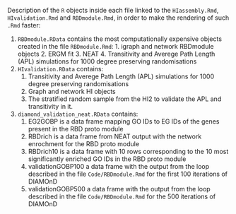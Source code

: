 Description of the `R` objects inside each file linked to the `HIassembly.Rmd`, `HIvalidation.Rmd` and `RBDmodule.Rmd`, in order to make the rendering of such `.Rmd` faster:

1. `RBDmodule.RData` contains the most computationally expensive objects created in the file `RBDmodule.Rmd`:
    	1. igraph and network RBDmodule objects
	2. ERGM fit
	3. NEAT
	4. Transitivity and Averege Path Length (APL) simulations for 1000 degree preserving randomisations
2. `HIvalidation.RData` contains:
	1. Transitivity and Averege Path Length (APL) simulations for 1000 degree preserving randomisations
	2. Graph and network HI objects
	3. The stratified random sample from the HI2 to validate the APL and transitivity in it.
3. `diamond_validation_neat.RData` contains:
    1. EG2GOBP is a data frame mapping GO IDs to EG IDs of the genes present in the RBD proto module
    2. RBDrich is a data frame from NEAT output with the network enrochment for the RBD proto module
    3. RBDrich10 is a data frame with 10 rows corresponding to the 10 most significantly enriched GO IDs in the RBD proto module
    4. validationGOBP100 a data frame with the output from the loop described in the file `Code/RBDmodule.Rmd` for the first 100 iterations of DIAMOnD
    5. validationGOBP500 a data frame with the output from the loop described in the file `Code/RBDmodule.Rmd` for the 500 iterations of DIAMOnD
